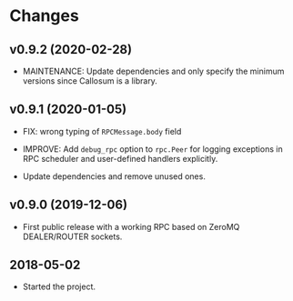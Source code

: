 Changes
=======

v0.9.2 (2020-02-28)
-------------------

* MAINTENANCE: Update dependencies and only specify the minimum versions since
  Callosum is a library.

v0.9.1 (2020-01-05)
-------------------

* FIX: wrong typing of `RPCMessage.body` field

* IMPROVE: Add `debug_rpc` option to `rpc.Peer` for logging exceptions in RPC
  scheduler and user-defined handlers explicitly.

* Update dependencies and remove unused ones.

v0.9.0 (2019-12-06)
-------------------

* First public release with a working RPC based on ZeroMQ DEALER/ROUTER sockets.

2018-05-02
----------

* Started the project.

